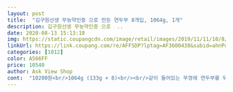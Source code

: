 ```yaml
---
layout: post 
title:  "김구원선생 무농약인증 으로 만든 연두부 8개입, 1064g, 1개" 
description: 김구원선생 무농약인증 으로  ..
date: 2020-08-13 15:13:18 
img: https://static.coupangcdn.com/image/retail/images/2019/11/11/10/8/b85e829f-4681-4f73-b80d-3a4ea87ad70f.jpg 
linkUrl: https://link.coupang.com/re/AFFSDP?lptag=AF3600438&subid=ahnPublicAsk&pageKey=334318587&itemId=1067181307&vendorItemId=5552780061&traceid=V0-113-1540c1c0e3107417 
categories: [1012] 
color: A566FF 
price: 10540 
author: Ask View Shop 
cont:  "10200원<br/>1064g (133g × 8)<br/><br/>같이 들어있는 뚜껑에 연두부를 뒤집어서 부어버리고 그 위에 소스뿌려 먹음.<br/>.<br/><br/>개인적으론 이 제품이 더 마음에 드네요.<br/><br/>그냥 앞으론 그때그때 세일 상품으로 사려구요.<br/> ㅎㅎ<br/>그렇다고 이상한 맛은 아님.<br/>난 유자소스드레싱에 길들여졌나봄<br/>담백하고 맛 좋아요.<br/><br/>드레싱은 간장 요구르트 드레싱인데 맛있어요.<br/> 유자차가 들어가서인지 알갱이가 조금 씹히는데 그런대로 좋아요.<br/><br/>수령 4월 1일<br/>안에 소스도 들어있고 작은 플라스틱 스푼도 들어있어요.<br/><br/>요구르트맛은 잘 안나고 달큰하고 톡소는 간장 소스맛이남.<br/><br/>원래는 풀무원 연두부를 먹었는데 다른 연두부를 먹어볼까 시켜봄<br/>유통기한 4월 8일<br/>이제품은 국산콩으로 만들었네요.<br/> 국산콩 고집하시는 분은 이 제품 구매하시면 좋을 것 같아요.<br/><br/>저에겐 양이 적어 식사 대용으로는 절대 안되고 반찬으로도 다른거 여러가지 있어야 배부르게 먹을 수 있어요.<br/><br/>주문 3월 31일<br/>질감은 풀무원 순두부가 더 부드러워요.<br/> 식감이 더 단단하고 날것(?)의 느낌은 이 제품이 더 강해요.<br/> 사진보시면 아시겠지만 뒤로 엎어도 깔끔하게 떼어지지 않고 갈라지는데 나름 재래식 느낌이고 괜찮아요.<br/> ㅎㅎ 입에서 살살 녹으면서 목넘김이 부드러운 제품을 원하시면 풀무원 제품이 좋을 것 같고 조금 식감이 단단하면서 씹는 느낌을 원하시면 이 제품으로 구매하시면 될 것 같아요.<br/><br/>차곡차곡 예쁘게 잘 들어있어요.<br/><br/>출근해서 아침 대용으로 간단히 먹기위해 구매<br/>칼로리가 나와있다면 더 좋았을뻔 했어요.<br/> 풀무원 제품은 70칼로리인가 그랬던걸로 기억하는데 얼추 비슷하겠죠?<br/>포장 뜯고 섭취사기 위해서 소스를 부어야하는데.<br/>.<br/>연두부가 넘 꽉차여있음.<br/>.<br/><br/>포장 상자가 코스트코에서 파는 물건들처럼 아주 튼튼합니다.<br/><br/>포장상태는 괜찮고.<br/>.<br/>무농약인증과 간장요구르트샐러드소스 맛이 궁금해서 시켜봄.<br/><br/>풀무원 하트 순두부 먹어보고 괜찮아서 다먹고 이제품으로 주문해봤어요.<br/><br/>풀무원에서 파는 두부보다 오히려 더 저렴해서 샀어요.<br/><br/>" 
---
```


